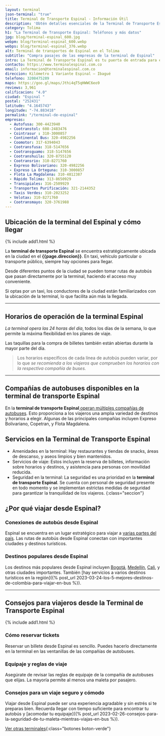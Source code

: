 ```yaml
---
layout: terminal
json-terminal: "true"
title: Terminal de Transporte Espinal - Información Útil
description: 'Obtén detalles esenciales de la Terminal de Transporte Espinal: horarios, servicios, ubicación y más. Todo para un viaje cómodo y sin contratiempos."'
category: Tolima
h1: "La Terminal de Transporte Espinal: Teléfonos y más datos" 
jpg: blog/terminal-espinal_600.jpg
webpm: blog/terminal-espinal_600.webp
webps: blog/terminal-espinal_376.webp
alt: Terminal de transportes de Espinal en el Tolima
subtitle: "Compra pasajes de las empresas de la terminal de Espinal"
intro: La Terminal de Transporte Espinal es tu puerta de entrada para explorar la región. Conéctate con rutas locales y nacionales, y disfruta de servicios enfocados en los viajeros.
contacto: https://www.terminalespinal.com.co
email: informacion@terminalespinal.com.co
direccion: Kilómetro 1 Variante Espinal – Ibagué
telefono: 3208475289
maps: https://goo.gl/maps/Jthi4qT5qHWWC6eo9
reviews: 3,961
calificacion: "4.0"
ciudad: "Espinal "
postal: "252431"
latitude: "4.1645743"
longitude: "-74.883418"
permalink: "/terminal-de-espinal"
empresas:
  - Autofusa: 300-4423940
  - Cootranstol: 608-2483476
  - Cointrasur : 310-3000857
  - Continental Bus: 320-4982256
  - Coomotor: 317-6394043
  - Cootransfusa: 318-5147656
  - Cootransguamo: 318-5147656
  - Cootranshuila: 320-8755120
  - Cootransrio: 310-8271760
  - Expreso Bolivariano: 320-4982256
  - Expreso La Orteguna: 310-3000857
  - Flota La Magdalena: 310-4812387
  - Rápido Tolima: 313-8650929
  - Transipiales: 316-2509929
  - Transportes Purificación: 321-2144352
  - Taxis Verdes: 310-2023252
  - Velotax: 310-8271760
  - Cootransmayo: 320-3761988
---
```


## Ubicación de la terminal del Espinal y cómo llegar

{% include add1.html %}

La **terminal de transporte Espinal** se encuentra estratégicamente ubicada en la ciudad en el **{{page.direccion}}**. En taxi, vehículo particular o transporte público, siempre hay opciones para llegar.

Desde diferentes puntos de la ciudad se pueden tomar rutas de autobús que pasan directamente por la terminal, haciendo el acceso muy conveniente.

Si optas por un taxi, los conductores de la ciudad están familiarizados con la ubicación de la terminal, lo que facilita aún más la llegada.

----

## Horarios de operación de la terminal Espinal

*La terminal opera las 24 horas del día*, todos los días de la semana, lo que permite la máxima flexibilidad en los planes de viaje.

Las taquillas para la compra de billetes también están abiertas durante la mayor parte del día.

>Los horarios específicos de cada línea de autobús pueden variar, por lo que *se recomienda a los viajeros que comprueben los horarios con la respectiva compañía de buses.*

----

## Compañías de autobuses disponibles en la terminal de transporte Espinal

En la **terminal de transporte Espinal**[ operan múltiples compañías de autobuses](#telefonos). Esto proporciona a los viajeros una amplia variedad de destinos y horarios a elegir. Algunas de las principales compañías incluyen Expreso Bolivariano, Copetran, y Flota Magdalena.

## Servicios en la Terminal de Transporte Espinal

* Amenidades en la terminal: Hay restaurantes y tiendas de snacks, áreas de descanso, y aseos limpios y bien mantenidos.
* Servicios de viaje: Estos incluyen la reserva de billetes, información sobre horarios y destinos, y asistencia para personas con movilidad reducida.
* Seguridad en la terminal: La seguridad es una prioridad en la **terminal de transporte Espinal**. Se cuenta con personal de seguridad presente en todo momento y se implementan estrictas medidas de seguridad para garantizar la tranquilidad de los viajeros.
{:class="seccion"}

## ¿Por qué viajar desde Espinal?

### Conexiones de autobús desde Espinal

Espinal se encuentra en un lugar estratégico para viajar a [varias partes del país](/). Las rutas de autobús desde Espinal conectan con importantes ciudades y destinos turísticos.

### Destinos populares desde Espinal

Los destinos más populares desde Espinal incluyen [Bogotá]({{'terminal-de-bogota'|relative_url}}), [Medellín]({{'terminal-de-medellin'|relative_url}}), [Cali]({{'terminal-de-cali'|relative_url}}), y otras ciudades importantes. También [hay servicios a varios destinos turísticos en la región]({% post_url 2023-03-24-los-5-mejores-destinos-de-colombia-para-viajar-en-bus %}).

----

## Consejos para viajeros desde la Terminal de Transporte Espinal

{% include add1.html %}

### Cómo reservar tickets

Reservar un billete desde Espinal es sencillo. Puedes hacerlo directamente en la terminal en las ventanillas de las compañías de autobuses.

### Equipaje y reglas de viaje

Asegúrate de revisar las reglas de equipaje de la compañía de autobuses que elijas. La mayoría permite al menos una maleta por pasajero.

### Consejos para un viaje seguro y cómodo

Viajar desde Espinal puede ser una experiencia agradable y sin estrés si te preparas bien. Recuerda llegar con tiempo suficiente para encontrar tu autobús y [acomodar tu equipaje]({% post_url 2023-02-26-consejos-para-la-seguridad-de-tu-maleta-mientras-viajas-en-bus %}).

[Ver otras terminales](/terminales-de-colombia){:class="botones boton-verde"}